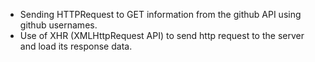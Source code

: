 - Sending HTTPRequest to GET information from the github API using github usernames.
- Use of XHR (XMLHttpRequest API) to send http request to the server and load its response data.
